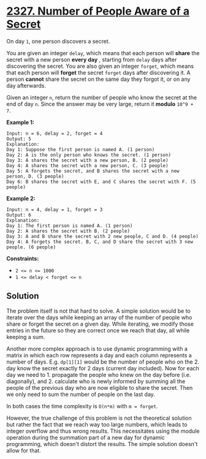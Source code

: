 # [2327. Number of People Aware of a Secret](https://leetcode.com/problems/number-of-people-aware-of-a-secret/description/?envType=daily-question&envId=2025-09-09)

On day <code>1</code>, one person discovers a secret.

You are given an integer <code>delay</code>, which means that each person will **share**  the secret with a new person **every day** , starting from <code>delay</code> days after discovering the secret. You are also given an integer <code>forget</code>, which means that each person will **forget**  the secret <code>forget</code> days after discovering it. A person **cannot**  share the secret on the same day they forgot it, or on any day afterwards.

Given an integer <code>n</code>, return the number of people who know the secret at the end of day <code>n</code>. Since the answer may be very large, return it **modulo**  <code>10^9 + 7</code>.

**Example 1:**

```
Input: n = 6, delay = 2, forget = 4
Output: 5
Explanation:
Day 1: Suppose the first person is named A. (1 person)
Day 2: A is the only person who knows the secret. (1 person)
Day 3: A shares the secret with a new person, B. (2 people)
Day 4: A shares the secret with a new person, C. (3 people)
Day 5: A forgets the secret, and B shares the secret with a new person, D. (3 people)
Day 6: B shares the secret with E, and C shares the secret with F. (5 people)
```

**Example 2:**

```
Input: n = 4, delay = 1, forget = 3
Output: 6
Explanation:
Day 1: The first person is named A. (1 person)
Day 2: A shares the secret with B. (2 people)
Day 3: A and B share the secret with 2 new people, C and D. (4 people)
Day 4: A forgets the secret. B, C, and D share the secret with 3 new people. (6 people)
```

**Constraints:**

- <code>2 <= n <= 1000</code>
- <code>1 <= delay < forget <= n</code>

## Solution

The problem itself is not that hard to solve. A simple solution would be to iterate over the days while keeping an array
of the number of people who share or forget the secret on a given day. While iterating, we modify those entries in the
future so they are correct once we reach that day, all while keeping a sum. 

Another more complex approach is to use dynamic programming with a matrix in which each row represents a day and each column
represents a number of days. E.g. `dp[1][1]` would be the number of people who on the 2. day know the secret exactly for
2 days (current day included). Now for each day we need to 1. propagate the people who knew on the day before (i.e. diagonally),
and 2. calculate who is newly informed by summing all the people of the previous day who are now eligible to share the secret.
Then we only need to sum the number of people on the last day.

In both cases the time complexity is `O(n*m)` with `m = forget`.

However, the true challenge of this problem is not the theoretical solution but rather the fact that we reach way too large
numbers, which leads to integer overflow and thus wrong results. This necessitates using the module operation during the 
summation part of a new day for dynamic programming, which doesn't distort the results. The simple solution doesn't allow
for that.